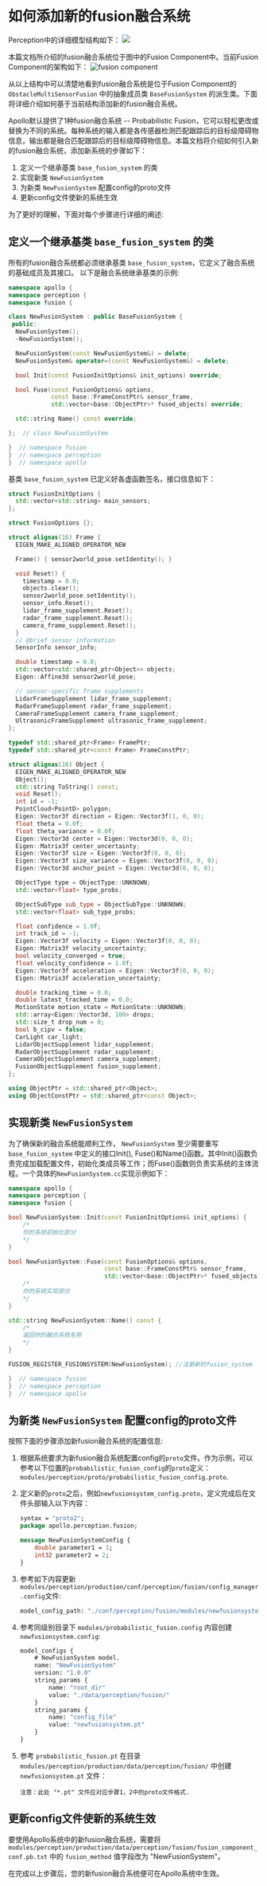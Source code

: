 # 如何添加新的fusion融合系统

Perception中的详细模型结构如下：
![](images/Fusion_overview.png)

本篇文档所介绍的fusion融合系统位于图中的Fusion Component中。当前Fusion Component的架构如下：
![fusion component](images/fusion.png)

从以上结构中可以清楚地看到fusion融合系统是位于Fusion Component的 `ObstacleMultiSensorFusion` 中的抽象成员类 `BaseFusionSystem` 的派生类。下面将详细介绍如何基于当前结构添加新的fusion融合系统。

Apollo默认提供了1种fusion融合系统 -- Probabilistic Fusion，它可以轻松更改或替换为不同的系统。每种系统的输入都是各传感器检测匹配跟踪后的目标级障碍物信息，输出都是融合匹配跟踪后的目标级障碍物信息。本篇文档将介绍如何引入新的fusion融合系统，添加新系统的步骤如下：

1. 定义一个继承基类 `base_fusion_system` 的类
2. 实现新类 `NewFusionSystem`
3. 为新类 `NewFusionSystem` 配置config的proto文件
4. 更新config文件使新的系统生效

为了更好的理解，下面对每个步骤进行详细的阐述:

## 定义一个继承基类 `base_fusion_system` 的类

所有的fusion融合系统都必须继承基类 `base_fusion_system`，它定义了融合系统的基础成员及其接口。 以下是融合系统继承基类的示例:

```c++
namespace apollo {
namespace perception {
namespace fusion {

class NewFusionSystem : public BaseFusionSystem {
 public:
  NewFusionSystem();
  ~NewFusionSystem();

  NewFusionSystem(const NewFusionSystem&) = delete;
  NewFusionSystem& operator=(const NewFusionSystem&) = delete;

  bool Init(const FusionInitOptions& init_options) override;

  bool Fuse(const FusionOptions& options,
            const base::FrameConstPtr& sensor_frame,
            std::vector<base::ObjectPtr>* fused_objects) override;

  std::string Name() const override;

};  // class NewFusionSystem

}  // namespace fusion
}  // namespace perception
}  // namespace apollo
```

基类 `base_fusion_system` 已定义好各虚函数签名，接口信息如下：

```c++
struct FusionInitOptions {
  std::vector<std::string> main_sensors;
};

struct FusionOptions {};

struct alignas(16) Frame {
  EIGEN_MAKE_ALIGNED_OPERATOR_NEW

  Frame() { sensor2world_pose.setIdentity(); }

  void Reset() {
    timestamp = 0.0;
    objects.clear();
    sensor2world_pose.setIdentity();
    sensor_info.Reset();
    lidar_frame_supplement.Reset();
    radar_frame_supplement.Reset();
    camera_frame_supplement.Reset();
  }
  // @brief sensor information
  SensorInfo sensor_info;

  double timestamp = 0.0;
  std::vector<std::shared_ptr<Object>> objects;
  Eigen::Affine3d sensor2world_pose;

  // sensor-specific frame supplements
  LidarFrameSupplement lidar_frame_supplement;
  RadarFrameSupplement radar_frame_supplement;
  CameraFrameSupplement camera_frame_supplement;
  UltrasonicFrameSupplement ultrasonic_frame_supplement;
};

typedef std::shared_ptr<Frame> FramePtr;
typedef std::shared_ptr<const Frame> FrameConstPtr;

struct alignas(16) Object {
  EIGEN_MAKE_ALIGNED_OPERATOR_NEW
  Object();
  std::string ToString() const;
  void Reset();
  int id = -1;
  PointCloud<PointD> polygon;
  Eigen::Vector3f direction = Eigen::Vector3f(1, 0, 0);
  float theta = 0.0f;
  float theta_variance = 0.0f;
  Eigen::Vector3d center = Eigen::Vector3d(0, 0, 0);
  Eigen::Matrix3f center_uncertainty;
  Eigen::Vector3f size = Eigen::Vector3f(0, 0, 0);
  Eigen::Vector3f size_variance = Eigen::Vector3f(0, 0, 0);
  Eigen::Vector3d anchor_point = Eigen::Vector3d(0, 0, 0);

  ObjectType type = ObjectType::UNKNOWN;
  std::vector<float> type_probs;

  ObjectSubType sub_type = ObjectSubType::UNKNOWN;
  std::vector<float> sub_type_probs;

  float confidence = 1.0f;
  int track_id = -1;
  Eigen::Vector3f velocity = Eigen::Vector3f(0, 0, 0);
  Eigen::Matrix3f velocity_uncertainty;
  bool velocity_converged = true;
  float velocity_confidence = 1.0f;
  Eigen::Vector3f acceleration = Eigen::Vector3f(0, 0, 0);
  Eigen::Matrix3f acceleration_uncertainty;

  double tracking_time = 0.0;
  double latest_tracked_time = 0.0;
  MotionState motion_state = MotionState::UNKNOWN;
  std::array<Eigen::Vector3d, 100> drops;
  std::size_t drop_num = 0;
  bool b_cipv = false;
  CarLight car_light;
  LidarObjectSupplement lidar_supplement;
  RadarObjectSupplement radar_supplement;
  CameraObjectSupplement camera_supplement;
  FusionObjectSupplement fusion_supplement;
};

using ObjectPtr = std::shared_ptr<Object>;
using ObjectConstPtr = std::shared_ptr<const Object>;
```

## 实现新类 `NewFusionSystem`

为了确保新的融合系统能顺利工作， `NewFusionSystem` 至少需要重写 `base_fusion_system` 中定义的接口Init(), Fuse()和Name()函数。其中Init()函数负责完成加载配置文件，初始化类成员等工作；而Fuse()函数则负责实系统的主体流程。一个具体的`NewFusionSystem.cc`实现示例如下：

```c++
namespace apollo {
namespace perception {
namespace fusion {

bool NewFusionSystem::Init(const FusionInitOptions& init_options) {
    /*
    你的系统初始化部分
    */
}

bool NewFusionSystem::Fuse(const FusionOptions& options,
                           const base::FrameConstPtr& sensor_frame,
                           std::vector<base::ObjectPtr>* fused_objects) {
    /*
    你的系统实现部分
    */
}

std::string NewFusionSystem::Name() const {
    /*
    返回你的融合系统名称
    */
}

FUSION_REGISTER_FUSIONSYSTEM(NewFusionSystem); //注册新的fusion_system

}  // namespace fusion
}  // namespace perception
}  // namespace apollo
```


## 为新类 `NewFusionSystem` 配置config的proto文件

按照下面的步骤添加新fusion融合系统的配置信息:

1. 根据系统要求为新fusion融合系统配置config的`proto`文件。作为示例，可以参考以下位置的`probabilistic_fusion_config`的`proto`定义：`modules/perception/proto/probabilistic_fusion_config.proto`.

2. 定义新的`proto`之后，例如`newfusionsystem_config.proto`，定义完成后在文件头部输入以下内容：

    ```protobuf
    syntax = "proto2";
    package apollo.perception.fusion;

    message NewFusionSystemConfig {
        double parameter1 = 1;
        int32 parameter2 = 2;
    }
    ```

3. 参考如下内容更新 `modules/perception/production/conf/perception/fusion/config_manager.config`文件:

    ```protobuf
    model_config_path: "./conf/perception/fusion/modules/newfusionsystem.config"
    ```

4. 参考同级别目录下 `modules/probabilistic_fusion.config` 内容创建 `newfusionsystem.config`:

    ```protobuf
    model_configs {
        # NewFusionSystem model.
        name: "NewFusionSystem"
        version: "1.0.0"
        string_params {
            name: "root_dir"
            value: "./data/perception/fusion/"
        }
        string_params {
            name: "config_file"
            value: "newfusionsystem.pt"
        }
    }
    ```

5. 参考 `probabilistic_fusion.pt` 在目录 `modules/perception/production/data/perception/fusion/` 中创建 `newfusionsystem.pt` 文件：

    ```
    注意：此处 "*.pt" 文件应对应步骤1，2中的proto文件格式.
    ```

## 更新config文件使新的系统生效

要使用Apollo系统中的新fusion融合系统，需要将 `modules/perception/production/data/perception/fusion/fusion_component_conf.pb.txt` 中的 `fusion_method` 值字段改为 "NewFusionSystem"。

在完成以上步骤后，您的新fusion融合系统便可在Apollo系统中生效。
